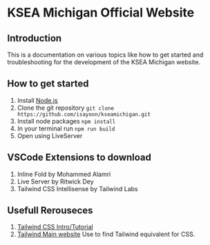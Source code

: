 # KSEA Michigan Official Website

## Introduction
This is a documentation on various topics like how to get started and troubleshooting for the development of the KSEA Michigan website.

## How to get started
1. Install [Node.js](https://nodejs.org/en)
2. Clone the git repository `git clone https://github.com/isayoon/kseamichigan.git`
3. Install node packages `npm install`
4. In your terminal run `npm run build`
5. Open using LiveServer

## VSCode Extensions to download
1. Inline Fold by Mohammed Alamri
2. Live Server by Ritwick Dey
3. Tailwind CSS Intellisense by Tailwind Labs

## Usefull Rerouseces
1. [Tailwind CSS Intro/Tutorial](https://www.youtube.com/watch?v=pYaamz6AyvU&list=PL0Zuz27SZ-6M8znNpim8dRiICRrP5HPft&ab_channel=DaveGray)
2. [Tailwind Main website](https://tailwindcss.com/) Use to find Tailwind equivalent for CSS.
